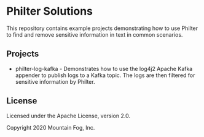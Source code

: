 # Philter Solutions

This repository contains example projects demonstrating how to use Philter to find and remove sensitive information in text in common scenarios.

## Projects

* philter-log-kafka - Demonstrates how to use the log4j2 Apache Kafka appender to publish logs to a Kafka topic. The logs are then filtered for sensitive information by Philter.

## License

Licensed under the Apache License, version 2.0.

Copyright 2020 Mountain Fog, Inc. 